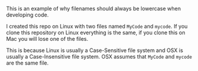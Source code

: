 This is an example of why filenames should always be lowercase when developing code.

I created this repo on Linux with two files named `MyCode` and `mycode`. If you clone this repository on Linux everything is the same, if you clone this on Mac you will lose one of the files.

This is because Linux is usually a Case-Sensitive file system and OSX is usually a Case-Insensitive file system. OSX assumes that `MyCode` and `mycode` are the same file.
